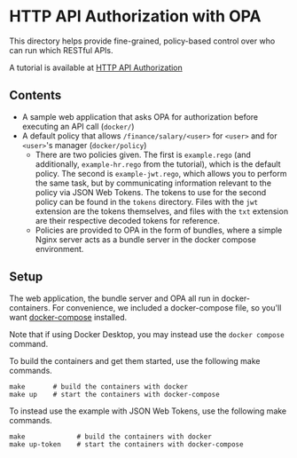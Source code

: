 # HTTP API Authorization with OPA

This directory helps provide fine-grained, policy-based control over who
can run which RESTful APIs.

A tutorial is available at [HTTP API Authorization](http://www.openpolicyagent.org/docs/http-api-authorization)

## Contents

* A sample web application that asks OPA for authorization before executing an API call (`docker/`)
* A default policy that allows `/finance/salary/<user>` for `<user>` and for `<user>`'s manager (`docker/policy`)
    * There are two policies given. The first is `example.rego` (and additionally, `example-hr.rego` from the tutorial),
      which is the default policy. The second is `example-jwt.rego`, which allows you to perform the same task, but
      by communicating information relevant to the policy via JSON Web Tokens. The tokens to use for the second
      policy can be found in the `tokens` directory. Files with the `jwt` extension are the tokens themselves, and
      files with the `txt` extension are their respective decoded tokens for reference.
    * Policies are provided to OPA in the form of bundles, where a simple Nginx server acts as a bundle server in
      the docker compose environment.

## Setup

The web application, the bundle server and OPA all run in docker-containers.
For convenience, we included a docker-compose file, so you'll want
[docker-compose](https://docs.docker.com/compose/install/) installed.

Note that if using Docker Desktop, you may instead use the `docker compose` command.

To build the containers and get them started, use the following make commands.

```
make       # build the containers with docker
make up    # start the containers with docker-compose
```

To instead use the example with JSON Web Tokens, use the following make commands.

```
make             # build the containers with docker
make up-token    # start the containers with docker-compose
```
